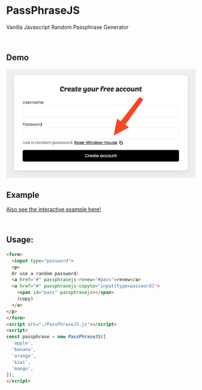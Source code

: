 # PassPhraseJS

Vanilla Javascript Random Passphrase Generator

<br>

## Demo

<img src=demo.png alt="PassPhraseJS Demo">

<br>

## Example

<a href="example.html">Also see the interactive example here!</a>

<br>

## Usage:

```html
<form>
  <input type="password">
  <p>
  Or use a random password:
  <a href="#" passphrasejs-renew="#pass">renew</a>
  <a href="#" passphrasejs-copyto="input[type=password]">
    <span id="pass" passphrasejs></span>
    (copy)
  </a>
</p>
</form>
<script src="./PassPhraseJS.js"></script>
<script>
const passphrase = new PassPhraseJS([
  'apple',
  'banana',
  'orange',
  'kiwi',
  'mango',
]);
</script>
```
